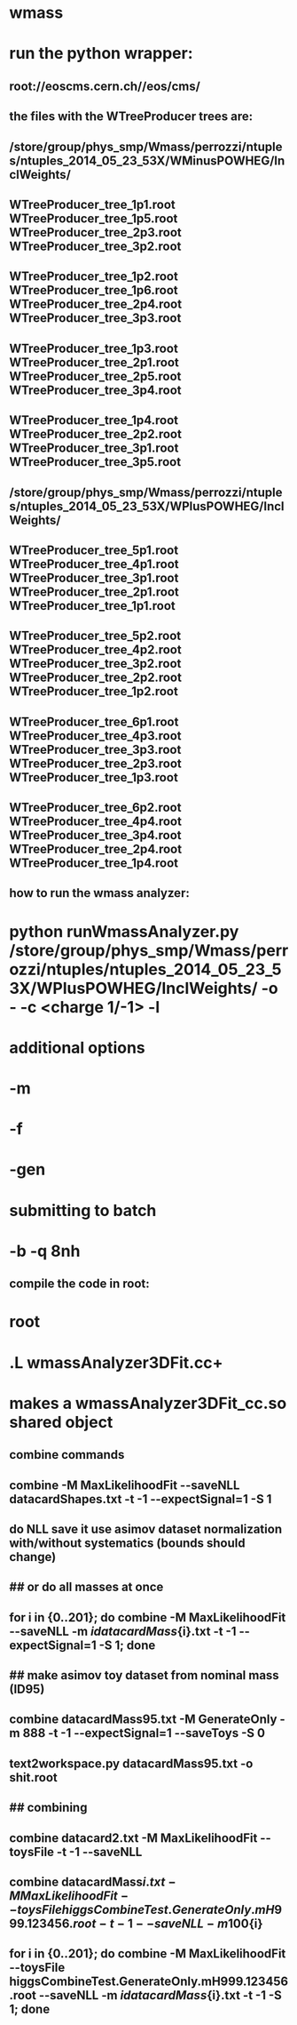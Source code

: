 # wmass
run the python wrapper:
=======================

## root://eoscms.cern.ch//eos/cms/

## the files with the WTreeProducer trees are:
## /store/group/phys_smp/Wmass/perrozzi/ntuples/ntuples_2014_05_23_53X/WMinusPOWHEG/InclWeights/
##      WTreeProducer_tree_1p1.root    WTreeProducer_tree_1p5.root    WTreeProducer_tree_2p3.root    WTreeProducer_tree_3p2.root
##      WTreeProducer_tree_1p2.root    WTreeProducer_tree_1p6.root    WTreeProducer_tree_2p4.root    WTreeProducer_tree_3p3.root
##      WTreeProducer_tree_1p3.root    WTreeProducer_tree_2p1.root    WTreeProducer_tree_2p5.root    WTreeProducer_tree_3p4.root
##      WTreeProducer_tree_1p4.root    WTreeProducer_tree_2p2.root    WTreeProducer_tree_3p1.root    WTreeProducer_tree_3p5.root
## /store/group/phys_smp/Wmass/perrozzi/ntuples/ntuples_2014_05_23_53X/WPlusPOWHEG/InclWeights/
##      WTreeProducer_tree_5p1.root    WTreeProducer_tree_4p1.root    WTreeProducer_tree_3p1.root    WTreeProducer_tree_2p1.root    WTreeProducer_tree_1p1.root
##      WTreeProducer_tree_5p2.root    WTreeProducer_tree_4p2.root    WTreeProducer_tree_3p2.root    WTreeProducer_tree_2p2.root    WTreeProducer_tree_1p2.root
##      WTreeProducer_tree_6p1.root    WTreeProducer_tree_4p3.root    WTreeProducer_tree_3p3.root    WTreeProducer_tree_2p3.root    WTreeProducer_tree_1p3.root
##      WTreeProducer_tree_6p2.root    WTreeProducer_tree_4p4.root    WTreeProducer_tree_3p4.root    WTreeProducer_tree_2p4.root    WTreeProducer_tree_1p4.root


## how to run the wmass analyzer:

# python runWmassAnalyzer.py /store/group/phys_smp/Wmass/perrozzi/ntuples/ntuples_2014_05_23_53X/WPlusPOWHEG/InclWeights/  -o <date>-<name> -c <charge 1/-1>  -l <lumi> 
# additional options
#   -m <maxevents optional> 
#   -f <runonsinglefile> 
#   -gen
# submitting to batch
#    -b -q 8nh

## compile the code in root:
#    root
#    .L wmassAnalyzer3DFit.cc+
# makes a wmassAnalyzer3DFit_cc.so shared object

##

## combine commands

## combine   -M MaxLikelihoodFit --saveNLL datacardShapes.txt -t -1                 --expectSignal=1     -S 1
##               do NLL           save it                     use asimov dataset    normalization        with/without systematics (bounds should change)
## 
## ## or do all masses at once
## for i in {0..201}; do combine   -M MaxLikelihoodFit --saveNLL -m $i datacardMass${i}.txt -t -1 --expectSignal=1     -S 1; done
## 
## 
## ## make asimov toy dataset from nominal mass (ID95)
## combine datacardMass95.txt -M GenerateOnly -m 888 -t -1 --expectSignal=1 --saveToys -S 0
## 
## text2workspace.py datacardMass95.txt -o shit.root
## 
## ## combining 
## combine datacard2.txt -M MaxLikelihoodFit --toysFile <fileWithToy>  -t -1 --saveNLL
## 
## combine datacardMass${i}.txt -M MaxLikelihoodFit --toysFile higgsCombineTest.GenerateOnly.mH999.123456.root  -t -1  --saveNLL -m 100${i} 
## 
## for i in {0..201}; do combine   -M MaxLikelihoodFit --toysFile higgsCombineTest.GenerateOnly.mH999.123456.root --saveNLL -m $i datacardMass${i}.txt -t -1 -S 1; done

